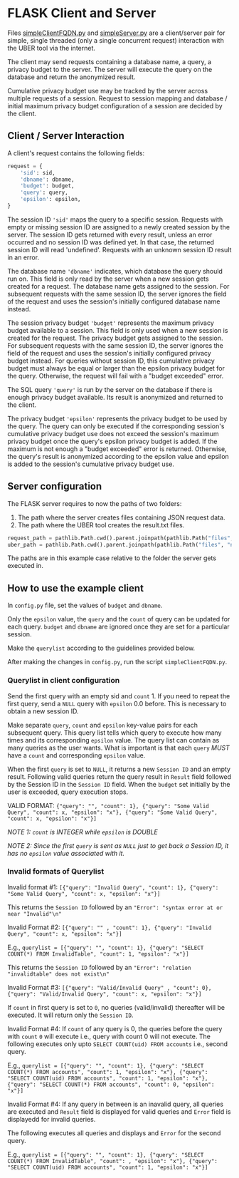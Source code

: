 # FLASK Client and Server

Files [simpleClientFQDN.py](uber/examples/simpleClientFQDN.py) and [simpleServer.py](uber/examples/simpleServer.py) are
a client/server pair for simple, single threaded (only a single concurrent request) interaction with the UBER tool via
the internet.

The client may send requests containing a database name, a query, a privacy budget to the server. The server will
execute the query on the database and return the anonymized result.

Cumulative privacy budget use may be tracked by the server across multiple requests of a session. Request to session
mapping and database / initial maximum privacy budget configuration of a session are decided by the client.

## Client / Server Interaction

A client's request contains the following fields:
```python
request = {
    'sid': sid,
    'dbname': dbname,
    'budget': budget,
    'query': query,
    'epsilon': epsilon,
}
```

The session ID `'sid'` maps the query to a specific session. Requests with empty or missing session ID are assigned to a
newly created session by the server. The session ID gets returned with every result, unless an error occurred and no
session ID was defined yet. In that case, the returned session ID will read 'undefined'. Requests with an unknown
session ID result in an error.

The database name `'dbname'` indicates, which database the query should run on. This field is only read by the server
when a new session gets created for a request. The database name gets assigned to the session. For subsequent requests
with the same session ID, the server ignores the field of the request and uses the session's initially configured
database name instead.

The session privacy budget `'budget'` represents the maximum privacy budget available to a session. This
field is only used when a new session is created for the request. The privacy budget gets assigned to the session.
For subsequent requests with the same session ID, the server ignores the field of the request and uses the session's
initially configured privacy budget instead. For queries without session ID, this cumulative privacy budget must always
be equal or larger than the epsilon privacy budget for the query. Otherwise, the request will fail with a "budget
exceeded" error.

The SQL query `'query'` is run by the server on the database if there is enough privacy budget available. Its result is
anonymized and returned to the client.

The privacy budget `'epsilon'` represents the privacy budget to be used by the query. The query can only be executed if
the corresponding session's cumulative privacy budget use does not exceed the session's maximum privacy budget once the
query's epsilon privacy budget is added. If the maximum is not enough a "budget exceeded" error is returned. Otherwise,
the query's result is anonymized according to the epsilon value and epsilon is added to the session's cumulative privacy
budget use.

## Server configuration
The FLASK server requires to now the paths of two folders:

1. The path where the server creates files containing JSON request data.
2. The path where the UBER tool creates the result.txt files.

```python
request_path = pathlib.Path.cwd().parent.joinpath(pathlib.Path("files", "jsonreq"))
uber_path = pathlib.Path.cwd().parent.joinpath(pathlib.Path("files", "noisyres"))
```

The paths are in this example case relative to the folder the server gets executed in.


## How to use the example client

In `config.py` file, set the values of `budget` and `dbname`.

Only the `epsilon` value, the `query` and the `count` of query can be updated for each query. 
`budget` and `dbname` are ignored once they are set for a particular session.

Make the `querylist` according to the guidelines provided below.

After making the changes in `config.py`, run the script `simpleClientFQDN.py`.

### Querylist in client configuration
Send the first query with an empty sid and `count` 1. If you need to repeat the first query, send a `NULL` query with
`epsilon` 0.0 before. This is necessary to obtain a new session ID.

Make separate `query`, `count` and `epsilon` key-value pairs for each subsequent query.
This query list tells which query to execute how many times and its corresponding `epsilon` value.
The query list can contain as many queries as the user wants. 
What is important is that each `query` *MUST* have a `count` and corresponding `epsilon` value.

When the first `query` is set to `NULL`, it returns a new `Session ID` and an empty result.
Following valid queries return the query result in `Result` field followed by the Session ID in the `Session ID` field.
When the `budget` set initially by the user is exceeded, query execution stops. 

VALID FORMAT: `{"query": "", "count": 1}, {"query": "Some Valid Query", "count": x, "epsilon": "x"}, {"query": "Some Valid Query", "count": x, "epsilon": "x"}]`

*NOTE 1: `count` is INTEGER while `epsilon` is DOUBLE*

*NOTE 2: Since the first `query` is sent as `NULL` just to get back a Session ID, it has no `epsilon`
value associated with it.*



### Invalid formats of Querylist

Invalid format #1: `[{"query": "Invalid Query", "count": 1}, {"query": "Some Valid Query", "count": x, "epsilon": "x"}]`

This returns the `Session ID` followed by an `"Error": "syntax error at or near "Invalid"\n"`


Invalid Format #2: `[{"query": "" , "count": 1}, {"query": "Invalid Query", "count": x, "epsilon": "x"}]`

E.g., `querylist = [{"query": "", "count": 1}, {"query": "SELECT COUNT(*) FROM InvalidTable", "count": 1, "epsilon": "x"}]`

This returns the `Session ID` followed by an `"Error": "relation "invalidtable" does not exist\n"`


Invalid Format #3: `[{"query": "Valid/Invalid Query" , "count": 0}, {"query": "Valid/Invalid Query", "count": x, "epsilon": "x"}]`

If `count` in first query is set to `0`, no queries (valid/invalid) thereafter will be executed.
It will return only the `Session ID`.

Invalid Format #4: If `count` of any query is 0, the queries before the query with `count` `0` will execute i.e., query with count 0 will not execute.
The following executes only upto `SELECT COUNT(uid) FROM accounts` i.e., second query.

E.g., `querylist = [{"query": "", "count": 1}, {"query": "SELECT COUNT(*) FROM accounts", "count": 1, "epsilon": "x"},
              {"query": "SELECT COUNT(uid) FROM accounts", "count": 1, "epsilon": "x"},
              {"query": "SELECT COUNT(*) FROM accounts", "count": 0, "epsilon": "x"}]`
              
Invalid Format #4: If any query in between is an inavalid query, all queries are executed and
`Result` field is displayed for valid queries and `Error` field is displayedd for 
invalid queries.

The following executes all queries and displays and `Error` for the second query.

E.g., `querylist = [{"query": "", "count": 1}, {"query": "SELECT COUNT(*) FROM InvalidTable", "count": , "epsilon": "x"},
              {"query": "SELECT COUNT(uid) FROM accounts", "count": 1, "epsilon": "x"}]`


